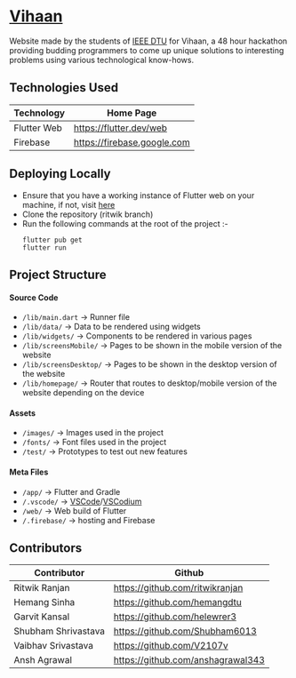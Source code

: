 # [Vihaan](https://vihaan.ieeedtu.in)
Website made by the students of [IEEE DTU](https://ieeedtu.in/) for Vihaan, a 48 hour hackathon providing budding programmers to come up unique solutions to interesting problems using various technological know-hows.

## Technologies Used
| Technology        | Home Page         |
| -                 | -                 |
| Flutter Web | https://flutter.dev/web |
| Firebase | https://firebase.google.com |

## Deploying Locally
+ Ensure that you have a working instance of Flutter web on your machine, if not, visit [here](https://flutter.dev/docs/get-started/web)
+ Clone the repository (ritwik branch)
+ Run the following commands at the root of the project :-
    ```
    flutter pub get
    flutter run
    ```

## Project Structure
#### Source Code
+ `/lib/main.dart` -> Runner file
+ `/lib/data/` -> Data to be rendered using widgets
+ `/lib/widgets/` -> Components to be rendered in various pages
+ `/lib/screensMobile/` -> Pages to be shown in the mobile version of the website
+ `/lib/screensDesktop/` -> Pages to be shown in the desktop version of the website
+ `/lib/homepage/` -> Router that routes to desktop/mobile version of the website depending on the device
#### Assets
+ `/images/` -> Images used in the project
+ `/fonts/` -> Font files used in the project
+ `/test/` -> Prototypes to test out new features
#### Meta Files
+ `/app/` -> Flutter and Gradle
+ `/.vscode/` -> [VSCode](https://code.visualstudio.com)/[VSCodium](https://vscodium.com)
+ `/web/` -> Web build of Flutter 
+ `/.firebase/` -> hosting and Firebase

## Contributors
| Contributor       | Github            |
| -                 | -                 |
| Ritwik Ranjan | https://github.com/ritwikranjan |
| Hemang Sinha | https://github.com/hemangdtu |
| Garvit Kansal | https://github.com/helewrer3 |
| Shubham Shrivastava | https://github.com/Shubham6013 |
| Vaibhav Srivastava | https://github.com/V2107v |
| Ansh Agrawal | https://github.com/anshagrawal343 |

